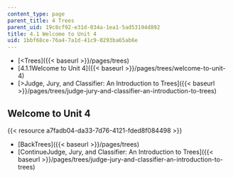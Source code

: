 ```yaml
---
content_type: page
parent_title: 4 Trees
parent_uid: 19c8cf92-e31d-034a-1ea1-5ad53194d892
title: 4.1 Welcome to Unit 4
uid: 1bbf68ce-76a4-7a1d-41c9-0293ba65ab6e
---
```


*   [\<Trees]({{< baseurl >}}/pages/trees)
*   [4.1.1Welcome to Unit 4]({{< baseurl >}}/pages/trees/welcome-to-unit-4)
*   [\>Judge, Jury, and Classifier: An Introduction to Trees]({{< baseurl >}}/pages/trees/judge-jury-and-classifier-an-introduction-to-trees)

Welcome to Unit 4
-----------------

{{< resource a7fadb04-da33-7d76-4121-fded8f084498 >}}

*   [BackTrees]({{< baseurl >}}/pages/trees)
*   [ContinueJudge, Jury, and Classifier: An Introduction to Trees]({{< baseurl >}}/pages/trees/judge-jury-and-classifier-an-introduction-to-trees)